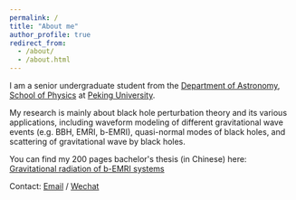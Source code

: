 ```yaml
---
permalink: /
title: "About me"
author_profile: true
redirect_from: 
  - /about/
  - /about.html
---
```


I am a senior undergraduate student from the [Department of Astronomy](http://vega.bac.pku.edu.cn), [School of Physics](http://english.phy.pku.edu.cn) at [Peking University](https://english.pku.edu.cn).

My research is mainly about black hole perturbation theory and its various applications, including waveform modeling of different gravitational wave events (e.g. BBH, EMRI, b-EMRI), quasi-normal modes of black holes, and scattering of gravitational wave by black holes.

You can find my 200 pages bachelor's thesis (in Chinese) here: [Gravitational radiation of b-EMRI systems](../Bachelor_Thesis_YuchengYin.pdf)

Contact: [Email](mailto:2100011605@stu.pku.edu.cn) / [Wechat](../images/wechat.jpg)

